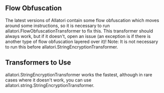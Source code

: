 ## Flow Obfuscation
The latest versions of Allatori contain some flow obfuscation which moves around some instructions, so it is necessary to run allatori.FlowObfuscationTransformer to fix this. This transformer should always work, but if it doesn't, open an issue (an exception is if there is another type of flow obfuscation layered over it)! Note: It is not necessary to run this before allatori.StringEncryptionTransformer.

## Transformers to Use
allatori.StringEncryptionTransformer works the fastest, although in rare cases where it doesn't work, you can use allatori.string.StringEncryptionTransformer.